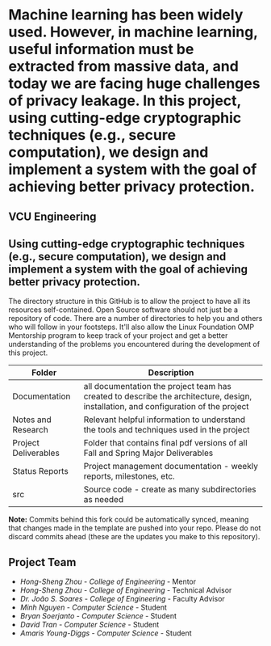 # Machine learning has been widely used. However, in machine learning, useful information must be extracted from massive data, and today we are facing huge challenges of privacy leakage. In this project, using cutting-edge cryptographic techniques (e.g., secure computation), we design and implement a system with the goal of achieving better privacy protection.
## VCU Engineering
## Using cutting-edge cryptographic techniques (e.g., secure computation), we design and implement a system with the goal of achieving better privacy protection.
The directory structure in this GitHub is to allow the project to have all its resources self-contained.
Open Source software should not just be a repository of code.  There are a number of directories to help you and others who will 
follow in your footsteps.  It'll also allow the Linux Foundation OMP Mentorship program to keep track of your project and get
a better understanding of the problems you encountered during the development of this project. 

| Folder | Description |
|---|---|
| Documentation |  all documentation the project team has created to describe the architecture, design, installation, and configuration of the project |
| Notes and Research | Relevant helpful information to understand the tools and techniques used in the project |
| Project Deliverables | Folder that contains final pdf versions of all Fall and Spring Major Deliverables |
| Status Reports | Project management documentation - weekly reports, milestones, etc. |
| src | Source code - create as many subdirectories as needed |

**Note:** Commits behind this fork could be automatically synced, meaning that changes made in the template are pushed into your repo. Please do not discard commits ahead (these are the updates you make to this repository).

## Project Team
- *Hong-Sheng Zhou*  - *College of Engineering* - Mentor
- *Hong-Sheng Zhou* - *College of Engineering* - Technical Advisor
- *Dr. João S. Soares* - *College of Engineering* - Faculty Advisor
- *Minh Nguyen* - *Computer Science* - Student
- *Bryan Soerjanto* - *Computer Science* - Student
- *David Tran* - *Computer Science* - Student
- *Amaris Young-Diggs* - *Computer Science* - Student
